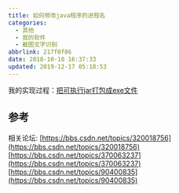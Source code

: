 ```yaml
---
title: 如何修改java程序的进程名
categories:
  - 其他
  - 我的软件
  - 截图文字识别
abbrlink: 217f0f86
date: 2018-10-10 16:37:33
updated: 2019-12-17 05:18:53
---
```

我的实现过程：[把可执行jar打包成exe文件](/2018/10/10/MyApplications/截图文字识别/把可执行jar打包成exe文件/)
## 参考 ##
相关论坛:
[https://bbs.csdn.net/topics/320018756](https://bbs.csdn.net/topics/320018756)
[https://bbs.csdn.net/topics/370063237](https://bbs.csdn.net/topics/370063237)
[https://bbs.csdn.net/topics/90400835](https://bbs.csdn.net/topics/90400835)

